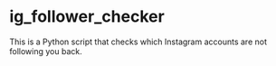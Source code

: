 # ig_follower_checker
This is a Python script that checks which Instagram accounts are not following you back.
